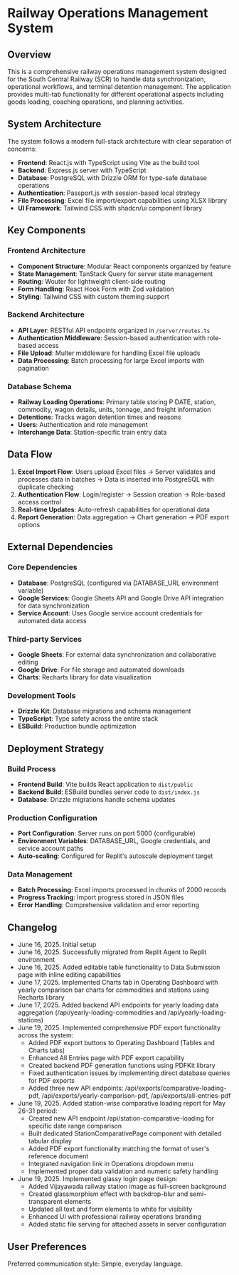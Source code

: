 # Railway Operations Management System

## Overview

This is a comprehensive railway operations management system designed for the South Central Railway (SCR) to handle data synchronization, operational workflows, and terminal detention management. The application provides multi-tab functionality for different operational aspects including goods loading, coaching operations, and planning activities.

## System Architecture

The system follows a modern full-stack architecture with clear separation of concerns:

- **Frontend**: React.js with TypeScript using Vite as the build tool
- **Backend**: Express.js server with TypeScript
- **Database**: PostgreSQL with Drizzle ORM for type-safe database operations
- **Authentication**: Passport.js with session-based local strategy
- **File Processing**: Excel file import/export capabilities using XLSX library
- **UI Framework**: Tailwind CSS with shadcn/ui component library

## Key Components

### Frontend Architecture
- **Component Structure**: Modular React components organized by feature
- **State Management**: TanStack Query for server state management
- **Routing**: Wouter for lightweight client-side routing
- **Form Handling**: React Hook Form with Zod validation
- **Styling**: Tailwind CSS with custom theming support

### Backend Architecture
- **API Layer**: RESTful API endpoints organized in `/server/routes.ts`
- **Authentication Middleware**: Session-based authentication with role-based access
- **File Upload**: Multer middleware for handling Excel file uploads
- **Data Processing**: Batch processing for large Excel imports with pagination

### Database Schema
- **Railway Loading Operations**: Primary table storing P DATE, station, commodity, wagon details, units, tonnage, and freight information
- **Detentions**: Tracks wagon detention times and reasons
- **Users**: Authentication and role management
- **Interchange Data**: Station-specific train entry data

## Data Flow

1. **Excel Import Flow**: Users upload Excel files → Server validates and processes data in batches → Data is inserted into PostgreSQL with duplicate checking
2. **Authentication Flow**: Login/register → Session creation → Role-based access control
3. **Real-time Updates**: Auto-refresh capabilities for operational data
4. **Report Generation**: Data aggregation → Chart generation → PDF export options

## External Dependencies

### Core Dependencies
- **Database**: PostgreSQL (configured via DATABASE_URL environment variable)
- **Google Services**: Google Sheets API and Google Drive API integration for data synchronization
- **Service Account**: Uses Google service account credentials for automated data access

### Third-party Services
- **Google Sheets**: For external data synchronization and collaborative editing
- **Google Drive**: For file storage and automated downloads
- **Charts**: Recharts library for data visualization

### Development Tools
- **Drizzle Kit**: Database migrations and schema management
- **TypeScript**: Type safety across the entire stack
- **ESBuild**: Production bundle optimization

## Deployment Strategy

### Build Process
- **Frontend Build**: Vite builds React application to `dist/public`
- **Backend Build**: ESBuild bundles server code to `dist/index.js`
- **Database**: Drizzle migrations handle schema updates

### Production Configuration
- **Port Configuration**: Server runs on port 5000 (configurable)
- **Environment Variables**: DATABASE_URL, Google credentials, and service account paths
- **Auto-scaling**: Configured for Replit's autoscale deployment target

### Data Management
- **Batch Processing**: Excel imports processed in chunks of 2000 records
- **Progress Tracking**: Import progress stored in JSON files
- **Error Handling**: Comprehensive validation and error reporting

## Changelog
- June 16, 2025. Initial setup
- June 16, 2025. Successfully migrated from Replit Agent to Replit environment
- June 16, 2025. Added editable table functionality to Data Submission page with inline editing capabilities
- June 17, 2025. Implemented Charts tab in Operating Dashboard with yearly comparison bar charts for commodities and stations using Recharts library
- June 17, 2025. Added backend API endpoints for yearly loading data aggregation (/api/yearly-loading-commodities and /api/yearly-loading-stations)
- June 19, 2025. Implemented comprehensive PDF export functionality across the system:
  - Added PDF export buttons to Operating Dashboard (Tables and Charts tabs)
  - Enhanced All Entries page with PDF export capability
  - Created backend PDF generation functions using PDFKit library
  - Fixed authentication issues by implementing direct database queries for PDF exports
  - Added three new API endpoints: /api/exports/comparative-loading-pdf, /api/exports/yearly-comparison-pdf, /api/exports/all-entries-pdf
- June 19, 2025. Added station-wise comparative loading report for May 26-31 period:
  - Created new API endpoint /api/station-comparative-loading for specific date range comparison
  - Built dedicated StationComparativePage component with detailed tabular display
  - Added PDF export functionality matching the format of user's reference document
  - Integrated navigation link in Operations dropdown menu
  - Implemented proper data validation and numeric safety handling
- June 19, 2025. Implemented glassy login page design:
  - Added Vijayawada railway station image as full-screen background
  - Created glassmorphism effect with backdrop-blur and semi-transparent elements
  - Updated all text and form elements to white for visibility
  - Enhanced UI with professional railway operations branding
  - Added static file serving for attached assets in server configuration

## User Preferences

Preferred communication style: Simple, everyday language.